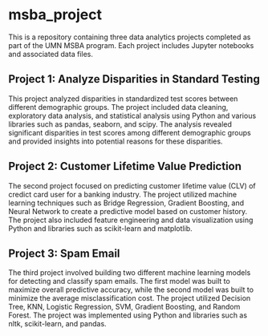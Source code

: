 # msba_project

This is a repository containing three data analytics projects completed as part of the UMN MSBA program. Each project includes Jupyter notebooks and associated data files.

## Project 1: Analyze Disparities in Standard Testing
This project analyzed disparities in standardized test scores between different demographic groups. The project included data cleaning, exploratory data analysis, and statistical analysis using Python and various libraries such as pandas, seaborn, and scipy. The analysis revealed significant disparities in test scores among different demographic groups and provided insights into potential reasons for these disparities.

## Project 2: Customer Lifetime Value Prediction
The second project focused on predicting customer lifetime value (CLV) of credict card user for a banking industry. The project utilized machine learning techniques such as Bridge Regression, Gradient Boosting, and Neural Network to create a predictive model based on customer history. The project also included feature engineering and data visualization using Python and libraries such as scikit-learn and matplotlib.

## Project 3: Spam Email
The third project involved building two different machine learning models for detecting and classify spam emails. The first model was built to maximize overall predictive accuracy, while the second model was built to minimize the average misclassification cost. The project utilized Decision Tree, KNN, Logistic Regression, SVM, Gradient Boosting, and Random Forest. The project was implemented using Python and libraries such as nltk, scikit-learn, and pandas.
